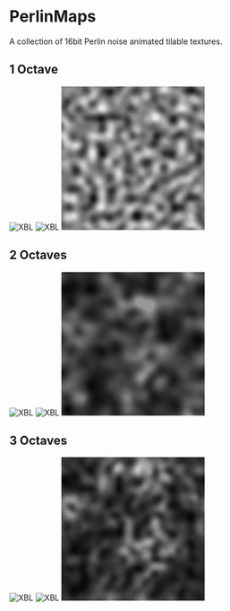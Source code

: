 # PerlinMaps
A collection of 16bit Perlin noise animated tilable textures.

## 1 Octave

![XBL](Previews/Perlin1_04.gif) ![XBL](Previews/Perlin1_08.gif) ![XBL](Previews/Perlin1_16.gif) 

## 2 Octaves

![XBL](Previews/Perlin2_04.gif) ![XBL](Previews/Perlin2_08.gif) ![XBL](Previews/Perlin2_16.gif) 

## 3 Octaves

![XBL](Previews/Perlin3_04.gif) ![XBL](Previews/Perlin3_08.gif) ![XBL](Previews/Perlin3_16.gif) 